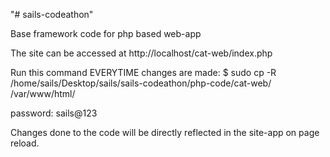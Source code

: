 "# sails-codeathon"

Base framework code for php based web-app

The site can be accessed at http://localhost/cat-web/index.php

Run this command EVERYTIME changes are made:
$ sudo cp -R /home/sails/Desktop/sails/sails-codeathon/php-code/cat-web/ /var/www/html/

password: sails@123

Changes done to the code will be directly reflected in the site-app on page reload.
